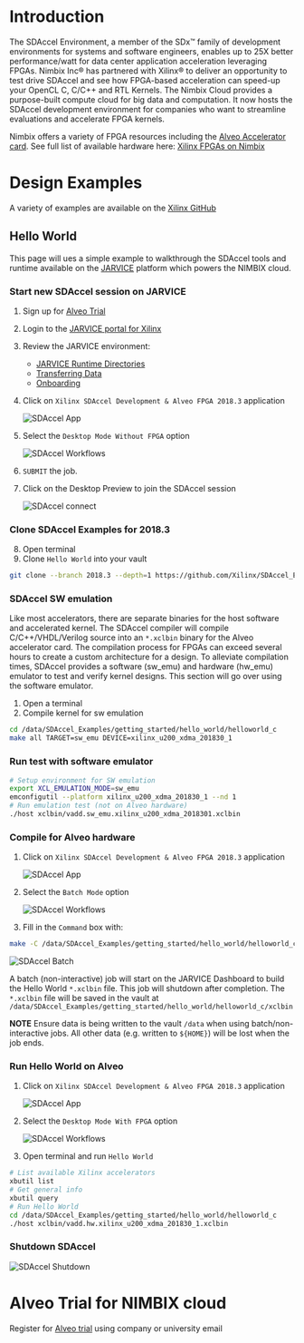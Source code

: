 # Introduction

The SDAccel Environment, a member of the SDx™ family of development environments for systems and software engineers, enables up to 25X better performance/watt for data center application acceleration leveraging FPGAs. Nimbix Inc® has partnered with Xilinx® to deliver an opportunity to test drive SDAccel and see how FPGA-based acceleration can speed-up your OpenCL C, C/C++ and RTL Kernels. The Nimbix Cloud provides a purpose-built compute cloud for big data and computation. It now hosts the SDAccel development environment for companies who want to streamline evaluations and accelerate FPGA kernels. 

Nimbix offers a variety of FPGA resources including the [Alveo Accelerator card](https://www.xilinx.com/products/boards-and-kits/alveo.html). See full list of available hardware here: [Xilinx FPGAs on Nimbix](boards.md)

# Design Examples

A variety of examples are available on the [Xilinx GitHub](https://github.com/Xilinx/SDAccel_Examples)

## Hello World

This page will ues a simple example to walkthrough the SDAccel tools and runtime available on the [JARVICE](https://www.nimbix.net/platform/) platform which powers the NIMBIX cloud. 

### Start new SDAccel session on JARVICE

1. Sign up for [Alveo Trial](https://www.nimbix.net/alveotrial/)
2. Login to the [JARVICE portal for Xilinx](https://xilinx-cloud.jarvice.com/)
3. Review the JARVICE environment:
    * [JARVICE Runtime Directories](https://jarvice.readthedocs.io/en/latest/nae/#runtime-directories-and-files)
    * [Transferring Data](https://nimbix.zendesk.com/hc/en-us/articles/115004155683-How-to-Transfer-Data-to-and-from-Nimbix)
    * [Onboarding](https://nimbix.zendesk.com/hc/en-us/categories/115000891926-Onboarding)
4. Click on `Xilinx SDAccel Development & Alveo FPGA 2018.3` application

    ![SDAccel App](sdaccel-app.png)

5. Select the `Desktop Mode Without FPGA` option

    ![SDAccel Workflows](sdx-workflow.png)

6. `SUBMIT` the job.
7. Click on the Desktop Preview to join the SDAccel session

    ![SDAccel connect](sdaccel-connect.png)

### Clone SDAccel Examples for 2018.3

8. Open terminal
9. Clone `Hello World` into your vault
```bash
git clone --branch 2018.3 --depth=1 https://github.com/Xilinx/SDAccel_Examples /data/SDAccel_Examples
```  

### SDAccel SW emulation

Like most accelerators, there are separate binaries for the host software and accelerated kernel. The SDAccel compiler will compile C/C++/VHDL/Verilog source into an `*.xclbin` binary for the Alveo accelerator card. The compilation process for FPGAs can exceed several hours to create a custom architecture for a design. To alleviate compilation times, SDAccel provides a software (sw_emu) and hardware (hw_emu) emulator to test and verify kernel designs. This section will go over using the software emulator.

1. Open a terminal
2. Compile kernel for sw emulation
```bash
cd /data/SDAccel_Examples/getting_started/hello_world/helloworld_c
make all TARGET=sw_emu DEVICE=xilinx_u200_xdma_201830_1
```
### Run test with software emulator
```bash
# Setup environment for SW emulation
export XCL_EMULATION_MODE=sw_emu
emconfigutil --platform xilinx_u200_xdma_201830_1 --nd 1
# Run emulation test (not on Alveo hardware)
./host xclbin/vadd.sw_emu.xilinx_u200_xdma_2018301.xclbin
```

### Compile for Alveo hardware

1. Click on `Xilinx SDAccel Development & Alveo FPGA 2018.3` application

    ![SDAccel App](sdaccel-app.png)

2. Select the `Batch Mode` option

    ![SDAccel Workflows](sdx-workflow.png)

3. Fill in the `Command` box with:
```bash
make -C /data/SDAccel_Examples/getting_started/hello_world/helloworld_c all TARGET=hw DEVICE=xilinx_u200_xdma_201830_1
```

   ![SDAccel Batch](sdaccel-batch.png)

A batch (non-interactive) job will start on the JARVICE Dashboard to build the Hello World `*.xclbin` file. This job will shutdown after completion. The `*.xclbin` file will be saved in the vault at `/data/SDAccel_Examples/getting_started/hello_world/helloworld_c/xclbin`

**NOTE** Ensure data is being written to the vault `/data` when using batch/non-interactive jobs. All other data (e.g. written to `${HOME}`) will be lost when the job ends.

### Run Hello World on Alveo

1. Click on `Xilinx SDAccel Development & Alveo FPGA 2018.3` application

    ![SDAccel App](sdaccel-app.png)

2. Select the `Desktop Mode With FPGA` option

    ![SDAccel Workflows](sdx-workflow.png)

3. Open terminal and run `Hello World`
```bash
# List available Xilinx accelerators
xbutil list
# Get general info
xbutil query
# Run Hello World
cd /data/SDAccel_Examples/getting_started/hello_world/helloworld_c
./host xclbin/vadd.hw.xilinx_u200_xdma_201830_1.xclbin
``` 
### Shutdown SDAccel

   ![SDAccel Shutdown](sdaccel-shutdown.png)

# Alveo Trial for NIMBIX cloud

Register for [Alveo trial](https://www.nimbix.net/alveotrial/) using company or university email


